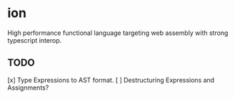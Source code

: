 # ion
High performance functional language targeting web assembly with strong typescript interop.

## TODO
[x] Type Expressions to AST format.
[ ] Destructuring Expressions and Assignments?